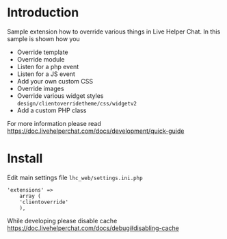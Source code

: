 # Introduction
Sample extension how to override various things in Live Helper Chat. In this sample is shown how you

* Override template
* Override module
* Listen for a php event
* Listen for a JS event
* Add your own custom CSS
* Override images
* Override various widget styles `design/clientoverridetheme/css/widgetv2`
* Add a custom PHP class

For more information please read https://doc.livehelperchat.com/docs/development/quick-guide

# Install

Edit main settings file `lhc_web/settings.ini.php`
```
'extensions' =>
    array (
    'clientoverride'
    ),
```

While developing please disable cache https://doc.livehelperchat.com/docs/debug#disabling-cache